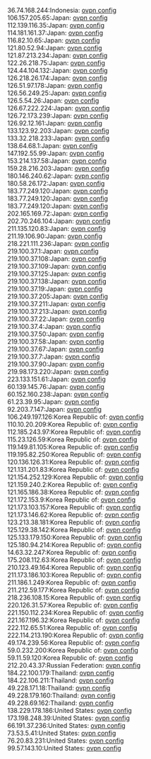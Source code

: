 36.74.168.244:Indonesia: [ovpn config](vpn/36_74_168_244.ovpn)  
106.157.205.65:Japan: [ovpn config](vpn/106_157_205_65.ovpn)  
112.139.116.35:Japan: [ovpn config](vpn/112_139_116_35.ovpn)  
114.181.161.37:Japan: [ovpn config](vpn/114_181_161_37.ovpn)  
116.82.10.65:Japan: [ovpn config](vpn/116_82_10_65.ovpn)  
121.80.52.94:Japan: [ovpn config](vpn/121_80_52_94.ovpn)  
121.87.213.234:Japan: [ovpn config](vpn/121_87_213_234.ovpn)  
122.26.218.75:Japan: [ovpn config](vpn/122_26_218_75.ovpn)  
124.44.104.132:Japan: [ovpn config](vpn/124_44_104_132.ovpn)  
126.218.26.174:Japan: [ovpn config](vpn/126_218_26_174.ovpn)  
126.51.97.178:Japan: [ovpn config](vpn/126_51_97_178.ovpn)  
126.56.249.25:Japan: [ovpn config](vpn/126_56_249_25.ovpn)  
126.5.54.26:Japan: [ovpn config](vpn/126_5_54_26.ovpn)  
126.67.222.224:Japan: [ovpn config](vpn/126_67_222_224.ovpn)  
126.72.173.239:Japan: [ovpn config](vpn/126_72_173_239.ovpn)  
126.92.12.161:Japan: [ovpn config](vpn/126_92_12_161.ovpn)  
133.123.92.203:Japan: [ovpn config](vpn/133_123_92_203.ovpn)  
133.32.218.233:Japan: [ovpn config](vpn/133_32_218_233.ovpn)  
138.64.68.1:Japan: [ovpn config](vpn/138_64_68_1.ovpn)  
147.192.55.99:Japan: [ovpn config](vpn/147_192_55_99.ovpn)  
153.214.137.58:Japan: [ovpn config](vpn/153_214_137_58.ovpn)  
159.28.216.203:Japan: [ovpn config](vpn/159_28_216_203.ovpn)  
180.146.240.62:Japan: [ovpn config](vpn/180_146_240_62.ovpn)  
180.58.26.172:Japan: [ovpn config](vpn/180_58_26_172.ovpn)  
183.77.249.120:Japan: [ovpn config](vpn/183_77_249_120.ovpn)  
183.77.249.120:Japan: [ovpn config](vpn/183_77_249_120.ovpn)  
183.77.249.120:Japan: [ovpn config](vpn/183_77_249_120.ovpn)  
202.165.169.72:Japan: [ovpn config](vpn/202_165_169_72.ovpn)  
202.70.246.104:Japan: [ovpn config](vpn/202_70_246_104.ovpn)  
211.135.120.83:Japan: [ovpn config](vpn/211_135_120_83.ovpn)  
211.19.106.90:Japan: [ovpn config](vpn/211_19_106_90.ovpn)  
218.221.111.236:Japan: [ovpn config](vpn/218_221_111_236.ovpn)  
219.100.37.1:Japan: [ovpn config](vpn/219_100_37_1.ovpn)  
219.100.37.108:Japan: [ovpn config](vpn/219_100_37_108.ovpn)  
219.100.37.109:Japan: [ovpn config](vpn/219_100_37_109.ovpn)  
219.100.37.125:Japan: [ovpn config](vpn/219_100_37_125.ovpn)  
219.100.37.138:Japan: [ovpn config](vpn/219_100_37_138.ovpn)  
219.100.37.19:Japan: [ovpn config](vpn/219_100_37_19.ovpn)  
219.100.37.205:Japan: [ovpn config](vpn/219_100_37_205.ovpn)  
219.100.37.211:Japan: [ovpn config](vpn/219_100_37_211.ovpn)  
219.100.37.213:Japan: [ovpn config](vpn/219_100_37_213.ovpn)  
219.100.37.22:Japan: [ovpn config](vpn/219_100_37_22.ovpn)  
219.100.37.4:Japan: [ovpn config](vpn/219_100_37_4.ovpn)  
219.100.37.50:Japan: [ovpn config](vpn/219_100_37_50.ovpn)  
219.100.37.58:Japan: [ovpn config](vpn/219_100_37_58.ovpn)  
219.100.37.67:Japan: [ovpn config](vpn/219_100_37_67.ovpn)  
219.100.37.7:Japan: [ovpn config](vpn/219_100_37_7.ovpn)  
219.100.37.90:Japan: [ovpn config](vpn/219_100_37_90.ovpn)  
219.98.173.220:Japan: [ovpn config](vpn/219_98_173_220.ovpn)  
223.133.151.61:Japan: [ovpn config](vpn/223_133_151_61.ovpn)  
60.139.145.76:Japan: [ovpn config](vpn/60_139_145_76.ovpn)  
60.152.160.238:Japan: [ovpn config](vpn/60_152_160_238.ovpn)  
61.23.39.95:Japan: [ovpn config](vpn/61_23_39_95.ovpn)  
92.203.7.147:Japan: [ovpn config](vpn/92_203_7_147.ovpn)  
106.249.197.126:Korea Republic of: [ovpn config](vpn/106_249_197_126.ovpn)  
110.10.20.209:Korea Republic of: [ovpn config](vpn/110_10_20_209.ovpn)  
112.185.243.97:Korea Republic of: [ovpn config](vpn/112_185_243_97.ovpn)  
115.23.126.59:Korea Republic of: [ovpn config](vpn/115_23_126_59.ovpn)  
119.149.81.105:Korea Republic of: [ovpn config](vpn/119_149_81_105.ovpn)  
119.195.82.250:Korea Republic of: [ovpn config](vpn/119_195_82_250.ovpn)  
120.136.126.31:Korea Republic of: [ovpn config](vpn/120_136_126_31.ovpn)  
121.131.201.83:Korea Republic of: [ovpn config](vpn/121_131_201_83.ovpn)  
121.154.252.129:Korea Republic of: [ovpn config](vpn/121_154_252_129.ovpn)  
121.159.240.2:Korea Republic of: [ovpn config](vpn/121_159_240_2.ovpn)  
121.165.186.38:Korea Republic of: [ovpn config](vpn/121_165_186_38.ovpn)  
121.172.153.9:Korea Republic of: [ovpn config](vpn/121_172_153_9.ovpn)  
121.173.103.157:Korea Republic of: [ovpn config](vpn/121_173_103_157.ovpn)  
121.173.146.62:Korea Republic of: [ovpn config](vpn/121_173_146_62.ovpn)  
123.213.38.181:Korea Republic of: [ovpn config](vpn/123_213_38_181.ovpn)  
125.129.38.142:Korea Republic of: [ovpn config](vpn/125_129_38_142.ovpn)  
125.133.179.150:Korea Republic of: [ovpn config](vpn/125_133_179_150.ovpn)  
125.180.94.214:Korea Republic of: [ovpn config](vpn/125_180_94_214.ovpn)  
14.63.32.247:Korea Republic of: [ovpn config](vpn/14_63_32_247.ovpn)  
175.208.112.63:Korea Republic of: [ovpn config](vpn/175_208_112_63.ovpn)  
210.123.49.164:Korea Republic of: [ovpn config](vpn/210_123_49_164.ovpn)  
211.173.186.103:Korea Republic of: [ovpn config](vpn/211_173_186_103.ovpn)  
211.186.1.249:Korea Republic of: [ovpn config](vpn/211_186_1_249.ovpn)  
211.212.59.177:Korea Republic of: [ovpn config](vpn/211_212_59_177.ovpn)  
218.236.108.15:Korea Republic of: [ovpn config](vpn/218_236_108_15.ovpn)  
220.126.31.57:Korea Republic of: [ovpn config](vpn/220_126_31_57.ovpn)  
221.150.112.234:Korea Republic of: [ovpn config](vpn/221_150_112_234.ovpn)  
221.167.196.32:Korea Republic of: [ovpn config](vpn/221_167_196_32.ovpn)  
222.112.65.51:Korea Republic of: [ovpn config](vpn/222_112_65_51.ovpn)  
222.114.213.190:Korea Republic of: [ovpn config](vpn/222_114_213_190.ovpn)  
49.174.239.56:Korea Republic of: [ovpn config](vpn/49_174_239_56.ovpn)  
59.0.232.200:Korea Republic of: [ovpn config](vpn/59_0_232_200.ovpn)  
59.11.59.120:Korea Republic of: [ovpn config](vpn/59_11_59_120.ovpn)  
212.20.43.37:Russian Federation: [ovpn config](vpn/212_20_43_37.ovpn)  
184.22.100.179:Thailand: [ovpn config](vpn/184_22_100_179.ovpn)  
184.22.106.211:Thailand: [ovpn config](vpn/184_22_106_211.ovpn)  
49.228.171.18:Thailand: [ovpn config](vpn/49_228_171_18.ovpn)  
49.228.179.160:Thailand: [ovpn config](vpn/49_228_179_160.ovpn)  
49.228.69.162:Thailand: [ovpn config](vpn/49_228_69_162.ovpn)  
138.229.178.186:United States: [ovpn config](vpn/138_229_178_186.ovpn)  
173.198.248.39:United States: [ovpn config](vpn/173_198_248_39.ovpn)  
66.191.37.236:United States: [ovpn config](vpn/66_191_37_236.ovpn)  
73.53.5.41:United States: [ovpn config](vpn/73_53_5_41.ovpn)  
76.20.83.231:United States: [ovpn config](vpn/76_20_83_231.ovpn)  
99.57.143.10:United States: [ovpn config](vpn/99_57_143_10.ovpn)  
